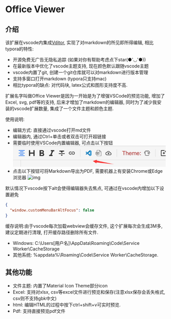 # Office Viewer

## 介绍

该扩展在vscode内集成[Vditor](https://github.com/Vanessa219/vditor), 实现了对markdown的所见即所得编辑, 相比typora的特性:

- 开源免费无广告无隐私追踪 (如果对你有帮助考虑点下star(●'◡'●))
- 在最新版本中优化了vscode主题支持, 现在颜色默认跟随vscode主题
- vscode内置了git, 创建一个git仓库就可以对markdown进行版本管理
- 支持多窗口打开markdown (typora只支持mac)
- 相比typora的缺点: 对代码块, latex公式和图形支持度不高.

扩展名字叫做Office Viewer是因为一开始是为了增强VSCode的预览功能, 增加了Excel, svg, pdf等的支持, 后来才增加了markdown的编辑器, 同时为了减少我安装的vscode扩展数量, 集成了一个文件主题和颜色主题.

使用说明:

- 编辑方式: 直接通过vscode打开md文件
- 编辑器内, 通过Ctrl+单击或者双击可打开超链接
- 需要临时使用VSCode内置编辑器, 可点击以下按钮
  ![img](image/README-CN/1640579182342.png)
- 点击以下按钮可将Markdown导出为PDF, 需要机器上有安装Chrome或Edge浏览器
  ![img](image/README-CN/1640579380584.png)

默认情况下vscode按下alt会使得编辑器失去焦点, 可通过在vscode内增加以下设置避免
```json
{
  "window.customMenuBarAltFocus": false
}
```

缓存说明:由于vscode每次加载webview会缓存文件, 这个扩展每次会生成3M多, 建议定期进行清理, 打开缓存路径删除所有文件.

- Windows: C:\Users\[用户名]\AppData\Roaming\Code\Service Worker\CacheStorage
- 其他系统: %appdata%\Roaming\Code\Service Worker\CacheStorage.

## 其他功能

- 文件主题: 内置了Material Icon Theme部分icon
- Excel: 支持对xlsx, csv等excel文件进行预览和保存(注意xlsx保存会丢失格式, csv则不支持gbk中文)
- html: 编辑HTML的过程中按下ctrl+shift+v可实时预览.
- Pdf: 支持直接预览pdf文件
